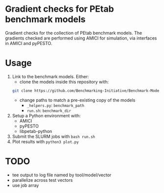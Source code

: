 # Gradient checks for PEtab benchmark models
Gradient checks for the collection of PEtab benchmark models. The gradients checked are performed using AMICI for simulation, via interfaces in AMICI and pyPESTO.

# Usage
1. Link to the benchmark models. Either:
    - clone the models inside this repository with:
    ```bash
    git clone https://github.com/Benchmarking-Initiative/Benchmark-Models-PEtab.git
    ```
    - change paths to match a pre-existing copy of the models
        - `_helpers.py`: `benchmark_path`
        - `run.sh`: `benchmark_dir`
2. Setup a Python environment with:
    - AMICI
    - pyPESTO
    - libpetab-python
3. Submit the SLURM jobs with `bash run.sh`
4. Plot results with `python3 plot.py`

# TODO
- tee output to log file named by tool/model/vector
- parallelize across test vectors
- use job array
